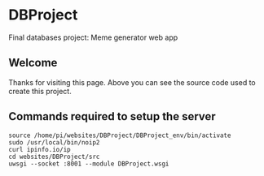 # DBProject
Final databases project: Meme generator web app

## Welcome

Thanks for visiting this page. Above you can see the source code used to create this project.

## Commands required to setup the server

```
source /home/pi/websites/DBProject/DBProject_env/bin/activate
sudo /usr/local/bin/noip2
curl ipinfo.io/ip
cd websites/DBProject/src
uwsgi --socket :8001 --module DBProject.wsgi
```
